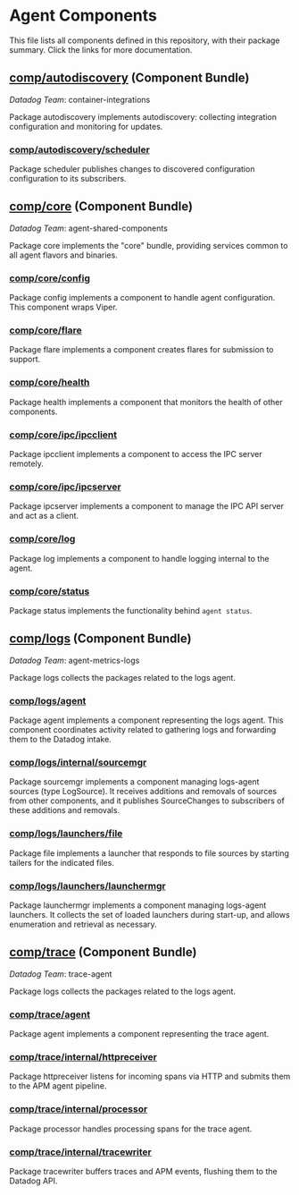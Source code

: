 # Agent Components

This file lists all components defined in this repository, with their package summary.
Click the links for more documentation.

## [comp/autodiscovery](https://pkg.go.dev/github.com/DataDog/dd-agent-comp-experiments/comp/autodiscovery) (Component Bundle)

*Datadog Team*: container-integrations

Package autodiscovery implements autodiscovery: collecting integration configuration
and monitoring for updates.

### [comp/autodiscovery/scheduler](https://pkg.go.dev/github.com/DataDog/dd-agent-comp-experiments/comp/autodiscovery/scheduler)

Package scheduler publishes changes to discovered configuration
configuration to its subscribers.

## [comp/core](https://pkg.go.dev/github.com/DataDog/dd-agent-comp-experiments/comp/core) (Component Bundle)

*Datadog Team*: agent-shared-components

Package core implements the "core" bundle, providing services common to all
agent flavors and binaries.

### [comp/core/config](https://pkg.go.dev/github.com/DataDog/dd-agent-comp-experiments/comp/core/config)

Package config implements a component to handle agent configuration.  This
component wraps Viper.

### [comp/core/flare](https://pkg.go.dev/github.com/DataDog/dd-agent-comp-experiments/comp/core/flare)

Package flare implements a component creates flares for submission to support.

### [comp/core/health](https://pkg.go.dev/github.com/DataDog/dd-agent-comp-experiments/comp/core/health)

Package health implements a component that monitors the health of other
components.

### [comp/core/ipc/ipcclient](https://pkg.go.dev/github.com/DataDog/dd-agent-comp-experiments/comp/core/ipc/ipcclient)

Package ipcclient implements a component to access the IPC server remotely.

### [comp/core/ipc/ipcserver](https://pkg.go.dev/github.com/DataDog/dd-agent-comp-experiments/comp/core/ipc/ipcserver)

Package ipcserver implements a component to manage the IPC API server and act
as a client.

### [comp/core/log](https://pkg.go.dev/github.com/DataDog/dd-agent-comp-experiments/comp/core/log)

Package log implements a component to handle logging internal to the agent.

### [comp/core/status](https://pkg.go.dev/github.com/DataDog/dd-agent-comp-experiments/comp/core/status)

Package status implements the functionality behind `agent status`.

## [comp/logs](https://pkg.go.dev/github.com/DataDog/dd-agent-comp-experiments/comp/logs) (Component Bundle)

*Datadog Team*: agent-metrics-logs

Package logs collects the packages related to the logs agent.

### [comp/logs/agent](https://pkg.go.dev/github.com/DataDog/dd-agent-comp-experiments/comp/logs/agent)

Package agent implements a component representing the logs agent.  This
component coordinates activity related to gathering logs and forwarding them
to the Datadog intake.

### [comp/logs/internal/sourcemgr](https://pkg.go.dev/github.com/DataDog/dd-agent-comp-experiments/comp/logs/internal/sourcemgr)

Package sourcemgr implements a component managing logs-agent sources (type
LogSource).  It receives additions and removals of sources from other
components, and it publishes SourceChanges to subscribers of these additions
and removals.

### [comp/logs/launchers/file](https://pkg.go.dev/github.com/DataDog/dd-agent-comp-experiments/comp/logs/launchers/file)

Package file implements a launcher that responds to file sources by starting
tailers for the indicated files.

### [comp/logs/launchers/launchermgr](https://pkg.go.dev/github.com/DataDog/dd-agent-comp-experiments/comp/logs/launchers/launchermgr)

Package launchermgr implements a component managing logs-agent launchers.  It collects
the set of loaded launchers during start-up, and allows enumeration and retrieval
as necessary.

## [comp/trace](https://pkg.go.dev/github.com/DataDog/dd-agent-comp-experiments/comp/trace) (Component Bundle)

*Datadog Team*: trace-agent

Package logs collects the packages related to the logs agent.

### [comp/trace/agent](https://pkg.go.dev/github.com/DataDog/dd-agent-comp-experiments/comp/trace/agent)

Package agent implements a component representing the trace agent.

### [comp/trace/internal/httpreceiver](https://pkg.go.dev/github.com/DataDog/dd-agent-comp-experiments/comp/trace/internal/httpreceiver)

Package httpreceiver listens for incoming spans via HTTP and submits them to
the APM agent pipeline.

### [comp/trace/internal/processor](https://pkg.go.dev/github.com/DataDog/dd-agent-comp-experiments/comp/trace/internal/processor)

Package processor handles processing spans for the trace agent.

### [comp/trace/internal/tracewriter](https://pkg.go.dev/github.com/DataDog/dd-agent-comp-experiments/comp/trace/internal/tracewriter)

Package tracewriter buffers traces and APM events, flushing them to the
Datadog API.
